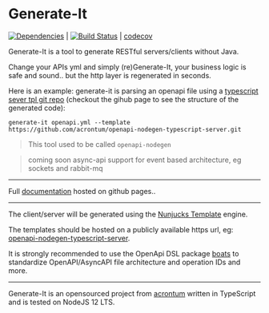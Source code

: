 # Generate-It
[![Dependencies](https://david-dm.org/acrontum/generate-it.svg)](https://david-dm.org/acrontum/generate-it) | [![Build Status](https://travis-ci.org/acrontum/generate-it.svg?branch=master)](https://travis-ci.org/acrontum/generate-it) | [codecov](https://codecov.io/gh/acrontum/generate-it/)

Generate-It is a tool to generate RESTful servers/clients without Java.

Change your APIs yml and simply (re)Generate-It, your business logic is safe and sound.. but the http layer is regenerated in seconds.

Here is an example: generate-it is parsing an openapi file using a [typescript sever tpl git repo](https://github.com/acrontum/openapi-nodegen-typescript-server) (checkout the gihub page to see the structure of the generated code):
```
generate-it openapi.yml --template https://github.com/acrontum/openapi-nodegen-typescript-server.git
```

> This tool used to be called `openapi-nodegen`

> coming soon async-api support for event based architecture, eg sockets and rabbit-mq

___

Full [documentation](https://acrontum.github.io/generate-it/) hosted on github pages..

___

The client/server will be generated using the [Nunjucks Template](https://www.npmjs.com/package/nunjucks) engine.

The templates should be hosted on a publicly available https url, eg: [openapi-nodegen-typescript-server](https://github.com/acrontum/openapi-nodegen-typescript-server#setup). 

It is strongly recommended to use the OpenApi DSL package [boats](https://www.npmjs.com/package/boats) to standardize OpenAPI/AsyncAPI file architecture and operation IDs and more.
___

Generate-It is an opensourced project from [acrontum](https://www.acrontum.de/) written in TypeScript and is tested on NodeJS 12 LTS. 
